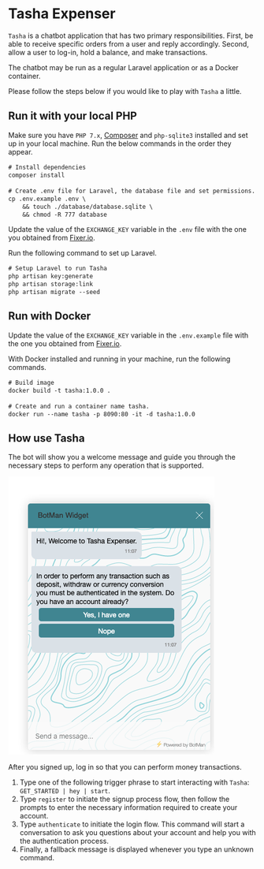 # Tasha Expenser

`Tasha` is a chatbot application that has two primary responsibilities. First, be able to receive specific orders from a user and reply accordingly. Second, allow a user to log-in, hold a balance, and make transactions.

The chatbot may be run as a regular Laravel application or as a Docker container.

Please follow the steps below if you would like to play with `Tasha` a little.


## Run it with your local PHP

Make sure you have `PHP 7.x`, [Composer](https://getcomposer.org/) and `php-sqlite3` installed and set up in your local machine. Run the below commands in the order they appear.

```shell
# Install dependencies
composer install

# Create .env file for Laravel, the database file and set permissions.
cp .env.example .env \
    && touch ./database/database.sqlite \
    && chmod -R 777 database
```

Update the value of the `EXCHANGE_KEY` variable in the `.env` file with the one you obtained from [Fixer.io](https://fixer.io/).

Run the following command to set up Laravel.

```shell
# Setup Laravel to run Tasha
php artisan key:generate
php artisan storage:link
php artisan migrate --seed
```


## Run with Docker

Update the value of the `EXCHANGE_KEY` variable in the `.env.example` file with the one you obtained from [Fixer.io](https://fixer.io/).

With Docker installed and running in your machine, run the following commands.


```shell
# Build image
docker build -t tasha:1.0.0 .

# Create and run a container name tasha.
docker run --name tasha -p 8090:80 -it -d tasha:1.0.0
```


## How use Tasha

The bot will show you a welcome message and guide you through the necessary steps to perform any operation that is supported.

![welocome](screenshots/welcome.png?raw=true)

After you signed up, log in so that you can perform money transactions.

1. Type one of the following trigger phrase to start interacting with `Tasha`: `GET_STARTED | hey | start`.
2. Type `register` to initiate the signup process flow, then follow the prompts to enter the necessary information required to create your account.
3. Type `authenticate` to initiate the login flow. This command will start a conversation to ask you questions about your account and help you with the authentication process.
4. Finally, a fallback message is displayed whenever you type an unknown command.
